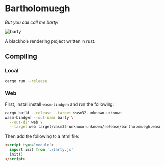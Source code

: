 # Bartholomuegh
*But you can call me barty!*

![barty](https://github.com/KiwiRobbie/bartholomuegh/assets/46206090/08b70037-2ddb-4096-9f9c-14d6c5568827)

A blackhole rendering project written in rust. 

## Compiling
### Local
```bash
cargo run --release
```

### Web

First, install install `wasm-bindgen` and run the following:
```bash
cargo build --release --target wasm32-unknown-unknown
wasm-bindgen --out-name barty \
  --out-dir web \
  --target web target/wasm32-unknown-unknown/release/bartholomuegh.wasm
```
Then add the following to a html file:
```html
<script type="module">
  import init from './barty.js'
  init()
</script>
```
